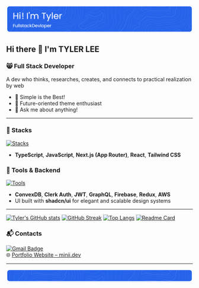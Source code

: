 [![Tyler's GitHub Banner](./assets/top-banner.png)](https://www.minii.dev/)

## Hi there 👋 I'm TYLER LEE 

### 😸 Full Stack Developer

A dev who thinks, researches, creates, and connects to practical realization by web  
- 🔭 Simple is the Best!  
- 🌱 Future-oriented theme enthusiast
- 💬 Ask me about anything!

---

### 🔨 Stacks

[![Stacks](https://skillicons.dev/icons?i=ts,nextjs,react,tailwind,js&theme=light)]()

- **TypeScript**, **JavaScript**, **Next.js (App Router)**, **React**, **Tailwind CSS**

### 🔧 Tools & Backend

[![Tools](https://skillicons.dev/icons?i=mongodb,firebase,graphql,redux,aws&theme=light)]()

- **ConvexDB**, **Clerk Auth**, **JWT**, **GraphQL**, **Firebase**, **Redux**, **AWS**  
- UI built with **shadcn/ui** for elegant and scalable design systems

---

[![Tyler's GitHub stats](https://github-readme-stats.vercel.app/api?username=gyminii)](https://github.com/anuraghazra/github-readme-stats)
[![GitHub Streak](https://streak-stats.demolab.com?user=gyminii&theme=light)](https://git.io/streak-stats)
[![Top Langs](https://github-readme-stats.vercel.app/api/top-langs/?username=gyminii)](https://github.com/anuraghazra/github-readme-stats)
[![Readme Card](https://github-readme-stats.vercel.app/api/pin/?username=gyminii&repo=Minix)](https://github.com/anuraghazra/github-readme-stats)

### 📬 Contacts

[![Gmail Badge](https://img.shields.io/badge/Gmail-d14836?style=flat-square&logo=Gmail&logoColor=white&link=mailto:tyler7688@gmail.com)](mailto:tyler7688@gmail.com)  
🌐 [Portfolio Website – minii.dev](https://www.minii.dev/)

---

[![Tyler's GitHub Banner](./assets/bottom-banner.png)](https://www.minii.dev/)
